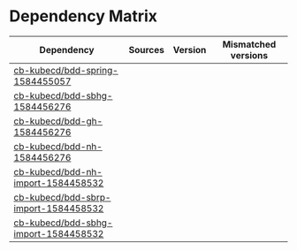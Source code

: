 # Dependency Matrix

Dependency | Sources | Version | Mismatched versions
---------- | ------- | ------- | -------------------
[cb-kubecd/bdd-spring-1584455057](https://github.com/cb-kubecd/bdd-spring-1584455057.git) |  | []() | 
[cb-kubecd/bdd-sbhg-1584456276](https://github.com/cb-kubecd/bdd-sbhg-1584456276.git) |  | []() | 
[cb-kubecd/bdd-gh-1584456276](https://github.com/cb-kubecd/bdd-gh-1584456276.git) |  | []() | 
[cb-kubecd/bdd-nh-1584456276](https://github.com/cb-kubecd/bdd-nh-1584456276.git) |  | []() | 
[cb-kubecd/bdd-nh-import-1584458532](https://github.com/cb-kubecd/bdd-nh-import-1584458532.git) |  | []() | 
[cb-kubecd/bdd-sbrp-import-1584458532](https://github.com/cb-kubecd/bdd-sbrp-import-1584458532.git) |  | []() | 
[cb-kubecd/bdd-sbhg-import-1584458532](https://github.com/cb-kubecd/bdd-sbhg-import-1584458532.git) |  | []() | 
